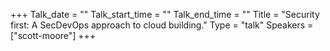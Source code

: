 +++
Talk_date = ""
Talk_start_time = ""
Talk_end_time = ""
Title = "Security first: A SecDevOps approach to cloud building."
Type = "talk"
Speakers = ["scott-moore"]
+++


